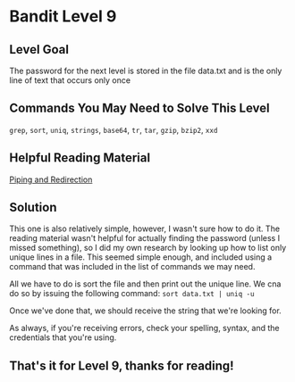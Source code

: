 # Bandit Level 9

## Level Goal

The password for the next level is stored in the file data.txt
and is the only line of text that occurs only once

## Commands You May Need to Solve This Level

`grep`, `sort`, `uniq`, `strings`, `base64`, `tr`, `tar`, `gzip`, `bzip2`, `xxd`

## Helpful Reading Material

[Piping and Redirection](https://ryanstutorials.net/linuxtutorial/piping.php)

## Solution

This one is also relatively simple, however, I wasn't sure how to do it. The reading material wasn't helpful
for actually finding the password (unless I missed something), so I did my own research by looking up how to
list only unique lines in a file. This seemed simple enough, and included using a command that was included
in the list of commands we may need.

All we have to do is sort the file and then print out the unique line. We cna do so by issuing the following command:
`sort data.txt | uniq -u`

Once we've done that, we should receive the string that we're looking for.

As always, if you're receiving errors, check your spelling, syntax, and the credentials that you're using.

## That's it for Level 9, thanks for reading!
